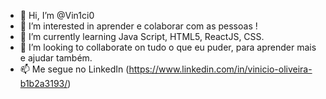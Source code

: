 - 👋 Hi, I’m @Vin1ci0
- 👀 I’m interested in  aprender e colaborar com as pessoas !
- 🌱 I’m currently learning  Java Script, HTML5, ReactJS, CSS.
- 💞️ I’m looking to collaborate on  tudo o que eu puder, para aprender mais e ajudar também.
- 📫 Me segue no LinkedIn (https://www.linkedin.com/in/vinicio-oliveira-b1b2a3193/)

<!---
Vin1ci0/Vin1ci0 is a ✨ special ✨ repository because its `README.md` (this file) appears on your GitHub profile.
You can click the Preview link to take a look at your changes.
--->
